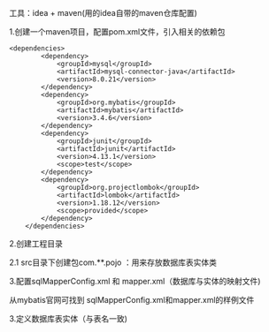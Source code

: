 

工具：idea + maven(用的idea自带的maven仓库配置)

1.创建一个maven项目，配置pom.xml文件，引入相关的依赖包

```
<dependencies>
        <dependency>
            <groupId>mysql</groupId>
            <artifactId>mysql-connector-java</artifactId>
            <version>8.0.21</version>
        </dependency>
        <dependency>
            <groupId>org.mybatis</groupId>
            <artifactId>mybatis</artifactId>
            <version>3.4.6</version>
        </dependency>
        <dependency>
            <groupId>junit</groupId>
            <artifactId>junit</artifactId>
            <version>4.13.1</version>
            <scope>test</scope>
        </dependency>
        <dependency>
            <groupId>org.projectlombok</groupId>
            <artifactId>lombok</artifactId>
            <version>1.18.12</version>
            <scope>provided</scope>
        </dependency>
    </dependencies>
```

2.创建工程目录

  2.1 src目录下创建包com.**.pojo ：用来存放数据库表实体类

3.配置sqlMapperConfig.xml 和 mapper.xml（数据库与实体的映射文件)

从mybatis官网可找到 sqlMapperConfig.xml和mapper.xml的样例文件

3.定义数据库表实体（与表名一致)

